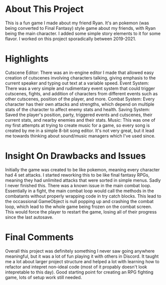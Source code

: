 # About This Project
This is a fun game I made about my friend Ryan. It's an pokemon (was being converted to Final Fantasy) style game about my friends, with Ryan being the main character. I added some simple story elements to it for some flavor. I worked on this project sporadically between 2019-2021.

# Highlights
Cutscene Editor: There was an in-engine editor I made that allowed easy creation of cutscenes involving characters talking, giving emphasis to the current speaker and typing out text at a variable speed.
Event System: There was a very simple and rudimentary event system that could trigger cutscenes, fights, and addition of characters from different events such as other cutscenes, position of the player, and more.
Combat System: Every character has their own attacks and strengths, which depend on multiple stats of the character to affect enemy stats and health.
Saving System: Saved the player's position, party, triggered events and cutscenes, their current stats, and nearby enemies and their stats.
Music: This was one of my first attempts at trying to create music for a game, so every song is created by me in a simple 8-bit song editor. It's not very great, but it lead me towards thinking about sound/music managers which I've used since.

# Insight On Drawbacks and Issues
Initially the game was created to be like pokemon, meaning every character had 4 set attacks. I started reworking this to be like final fantasy RPGs, meaning they had unlimited attacks that were sorted in simple menus. Sadly I never finished this.
There was a known issue in the main combat loop. Essentially in a fight, the main combat loop would call the methods in the combatants without properly wrapping code in try catch blocks. This lead to the occassional GameObject is null popping up and crashing the combat loop, which lead to the whole game being frozen on the combat screen. This would force the player to restart the game, losing all of their progress since the last autosave.

# Final Comments
Overall this project was definitely something I never saw going anywhere meaningful, but it was a lot of fun playing it with others in Discord. It taught me a lot about larger project structure and helped a lot with learning how to refactor and intepret non-ideal code (most of it propably doesn't look intepretable to this day). Good starting point for creating an RPG fighting game, lots of setup work still needed.